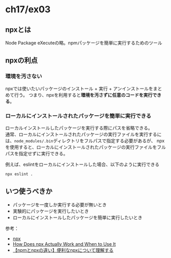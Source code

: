 # ch17/ex03

## npxとは

Node Package eXecuteの略。npmパッケージを簡単に実行するためのツール

## npxの利点

### 環境を汚さない

npxでは使いたいパッケージのインストール + 実行 + アンインストールをまとめて行う。
つまり、npxを利用すると**環境を汚さずに任意のコードを実行できる**。

### ローカルにインストールされたパッケージを簡単に実行できる

ローカルインストールしたパッケージを実行する際にパスを省略できる。  
通常、ローカルにインストールされたパッケージの実行ファイルを実行するには、`node_modules/.bin`ディレクトリをフルパスで指定する必要があるが、 npxを使用すると、ローカルにインストールされたパッケージの実行ファイルをフルパスを指定せずに実行できる。

例えば、eslintをローカルにインストールした場合、以下のように実行できる

```sh
npx eslint .
```

## いつ使うべきか

- パッケージを一度しか実行する必要が無いとき
- 実験的にパッケージを実行したいとき
- ローカルにインストールしたパッケージを簡単に実行したいとき

参考：

- [npx](https://docs.npmjs.com/cli/v10/commands/npx)
- [How Does npx Actually Work and When to Use It](https://dev.to/orlikova/understanding-npx-1m4)
- [【npmとnpxの違い】便利なnpxについて理解する](https://www.geeklibrary.jp/counter-attack/npx/)
